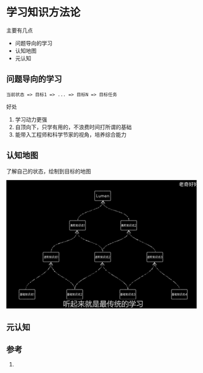 # 学习知识方法论

主要有几点

- 问题导向的学习
- 认知地图
- 元认知

## 问题导向的学习

```
当前状态 => 目标1 => ... => 目标N => 目标任务
```

好处

1. 学习动力更强
2. 自顶向下，只学有用的，不浪费时间打所谓的基础
3. 能带入工程师和科学节家的视角，培养综合能力

## 认知地图

了解自己的状态，绘制到目标的地图

![image-20250509012005882](./20250509-study.assets/image-20250509012005882.png)

## 元认知



## 参考

1. 